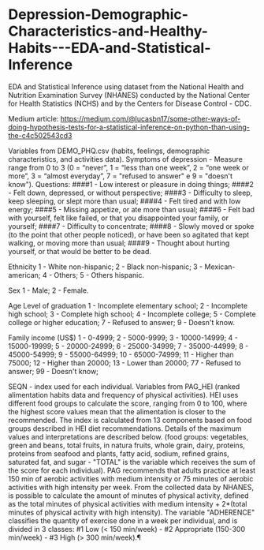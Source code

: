 # Depression-Demographic-Characteristics-and-Healthy-Habits---EDA-and-Statistical-Inference
EDA and Statistical Inference using dataset from the National Health and Nutrition Examination Survey (NHANES) conducted by the National Center for Health Statistics (NCHS) and by the Centers for Disease Control - CDC.

Medium article: https://medium.com/@lucasbn17/some-other-ways-of-doing-hypothesis-tests-for-a-statistical-inference-on-python-than-using-the-c4c502543cd3

Variables from DEMO_PHQ.csv (habits, feelings, demographic characteristics, and activities data).
Symptoms of depression - Measure range from 0 to 3 (0 = “never”, 1 = “less than one week”, 2 = “one week or more”, 3 = “almost everyday”, 7 = "refused to answer" e 9 = "doesn't know").
Questions:
####1 - Low interest or pleasure in doing things; ####2 - Felt down, depressed, or without perspective; ####3 - Difficulty to sleep, keep sleeping, or slept more than usual; ####4 - Felt tired and with low energy; ####5 - Missing appetize, or ate more than usual; ####6 - Felt bad with yourself, felt like failed, or that you disappointed your family, or yourself; ####7 - Difficulty to concentrate; ####8 - Slowly moved or spoke (to the point that other people noticed), or have been so agitated that kept walking, or moving more than usual; ####9 - Thought about hurting yourself, or that would be better to be dead.

Ethnicity
1 - White non-hispanic;
2 - Black non-hispanic;
3 - Mexican-american;
4 - Others;
5 - Others hispanic.

Sex
1 - Male;
2 - Female.

Age
Level of graduation
1 - Incomplete elementary school;
2 - Incomplete high school;
3 - Complete high school;
4 - Incomplete college;
5 - Complete college or higher education;
7 - Refused to answer;
9 - Doesn't know.

Family income (US$)
1 - 0-4999; 2 - 5000-9999; 3 - 10000-14999; 4 - 15000-19999; 5 - 20000-24999; 6 - 25000-34999; 7 - 35000-44999; 8 - 45000-54999; 9 - 55000-64999; 10 - 65000-74999; 11 - Higher than 75000; 12 - Higher than 20000; 13 - Lower than 20000; 77 - Refused to answer; 99 - Doesn't know;

SEQN - index used for each individual.
Variables from PAG_HEI (ranked alimentation habits data and frequency of physical activities).
HEI uses different food groups to calculate the score, ranging from 0 to 100, where the highest score values mean that the alimentation is closer to the recommended.
The index is calculated from 13 components based on food groups described in HEI diet recommendations. Details of the maximum values and interpretations are described below. (food groups: vegetables, green and beans, total fruits, in natura fruits, whole grain, dairy, proteins, proteins from seafood and plants, fatty acid, sodium, refined grains, saturated fat, and sugar - "TOTAL" is the variable which receives the sum of the score for each individual).
PAG recommends that adults practice at least 150 min of aerobic activities with medium intensity or 75 minutes of aerobic activities with high intensity per week.
From the collected data by NHANES, is possible to calculate the amount of minutes of physical activity, defined as the total minutes of physical activities with medium intensity + 2*(total minutes of physical activity with high intensity). The variable "ADHERENCE" classifies the quantity of exercise done in a week per individual, and is divided in 3 classes: #1 Low (< 150 min/week) - #2 Appropriate (150-300 min/week) - #3 High (> 300 min/week).¶
